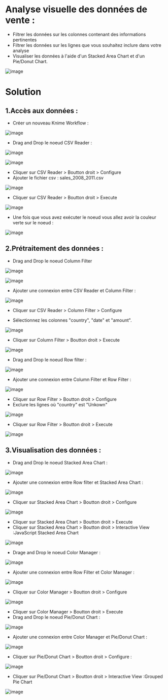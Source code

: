 # Analyse visuelle des données de vente :

- Filtrer les données sur les colonnes contenant des informations pertinentes
- Filtrer les données sur les lignes que vous souhaitez inclure dans votre analyse
- Visualiser les données à l'aide d'un Stacked Area Chart et d'un Pie/Donut Chart.

![image](https://user-images.githubusercontent.com/123749462/224999108-3fbf2bf8-df31-43d9-9534-765d661d08c6.png)

# Solution
## 1.Accès aux données : 

- Créer un nouveau Knime Workflow :

![image](https://user-images.githubusercontent.com/123749462/225000586-fe6f9846-181d-4cca-9088-2239aa0e0235.png)

- Drag and Drop le noeud CSV Reader :

![image](https://user-images.githubusercontent.com/123749462/225001234-06fc28df-1059-4778-bbcf-2ac388953527.png)

![image](https://user-images.githubusercontent.com/123749462/225001941-be87cc2e-98e2-4d8d-b7a5-dab19b28f4e8.png)

- Cliquer sur CSV Reader > Boutton droit > Configure 
- Ajouter le fichier csv : sales_2008_2011.csv

![image](https://user-images.githubusercontent.com/123749462/225002931-541331b1-b501-46da-a319-be615b19afce.png)

- Cliquer sur CSV Reader > Boutton droit > Execute 

![image](https://user-images.githubusercontent.com/123749462/225004217-3cba9712-ce6b-4b61-b77c-4c2f823f94a1.png)

- Une fois que vous avez exécuter le noeud vous allez avoir la couleur verte sur le noeud :

![image](https://user-images.githubusercontent.com/123749462/225004842-b6ef9238-3897-44a0-9e88-518e19f41e9f.png)

## 2.Prétraitement des données : 

- Drag and Drop le noeud Column Filter 

![image](https://user-images.githubusercontent.com/123749462/225006437-d37e6c73-728b-4d0b-bb3c-beec5ac87351.png)

![image](https://user-images.githubusercontent.com/123749462/225006560-54600b9b-0d56-4a42-88ea-5a5a47f6966c.png)


- Ajouter une connexion entre CSV Reader et Column Filter :

![image](https://user-images.githubusercontent.com/123749462/225006831-2993f2d6-6244-4698-9c9b-4eea4c9f0c49.png)

- Cliquer sur CSV Reader > Column Filter > Configure

- Sélectionnez les colonnes "country", "date" et "amount". 

![image](https://user-images.githubusercontent.com/123749462/225007354-701be3e7-0f8b-4e38-9bca-8677c995c1ea.png)

- Cliquer sur Column Filter > Boutton droit > Execute 

![image](https://user-images.githubusercontent.com/123749462/225013758-33063a1d-071c-429e-927f-a2469500d4ca.png)

- Drag and Drop le noeud Row filter :

![image](https://user-images.githubusercontent.com/123749462/225014399-69f32108-40d4-4ebe-ac0a-4b5d295c7548.png)

- Ajouter une connexion entre Column Filter et Row Filter : 

![image](https://user-images.githubusercontent.com/123749462/225014722-c97a23b4-a210-42d0-a09f-036960dd1e4a.png)

- Cliquer sur Row Filter > Boutton droit > Configure 
- Exclure les lignes où "country" est "Unkown"

![image](https://user-images.githubusercontent.com/123749462/225025120-03f2dc07-41e3-43bd-b94c-eedbe730007e.png)

- Cliquer sur Row Filter > Boutton droit > Execute

![image](https://user-images.githubusercontent.com/123749462/225017259-5e5a082b-1f83-4148-98e2-ae33b12f0200.png)

## 3.Visualisation des données :
- Drag and Drop le noeud Stacked Area Chart :

![image](https://user-images.githubusercontent.com/123749462/225022857-95f4b958-0d84-474a-b856-a78701368353.png)

- Ajouter une connexion entre Row filter et Stacked Area Chart :

![image](https://user-images.githubusercontent.com/123749462/225023203-b58dbced-12a1-44aa-8930-2e6056e830dc.png)

- Cliquer sur Stacked Area Chart > Boutton droit > Configure 

![image](https://user-images.githubusercontent.com/123749462/225023838-ec6a9635-1ba8-402e-9574-89bd145f2b66.png)

- Cliquer sur Stacked Area Chart > Boutton droit > Execute
- Cliquer sur Stacked Area Chart > Boutton droit > Interactive View :JavaScript Stacked Area Chart

![image](https://user-images.githubusercontent.com/123749462/225025636-af15bafe-2759-40f7-aded-78bc28675f73.png)

- Drage and Drop le noeud Color Manager :

![image](https://user-images.githubusercontent.com/123749462/225026420-b3a56b7e-6042-4db7-9562-8376a08acd1e.png)

- Ajouter une connexion entre Row Filter et Color Manager : 

![image](https://user-images.githubusercontent.com/123749462/225026730-992279e4-5ab9-4b26-bfb6-e97cd2ef2778.png)

- Cliquer sur Color Manager > Boutton droit > Configure 

![image](https://user-images.githubusercontent.com/123749462/225029706-7cf28d90-33d9-47e0-85e6-ffb52878f297.png)

- Cliquer sur Color Manager > Boutton droit > Execute
- Drag and Drop le noeud Pie/Donut Chart :

![image](https://user-images.githubusercontent.com/123749462/225032071-80feefa9-1c46-41a8-ba5a-3c3749696c99.png)

- Ajouter une connexion entre Color Manager et Pie/Donut Chart :

![image](https://user-images.githubusercontent.com/123749462/225032659-cafacdf7-0020-4e84-ab1f-31256eb99d46.png)


- Cliquer sur Pie/Donut Chart > Boutton droit > Configure :

![image](https://user-images.githubusercontent.com/123749462/225033641-7971aec4-49cf-4592-8deb-bc55f88e3642.png)

- Cliquer sur Pie/Donut Chart > Boutton droit > Interactive View :Grouped Pie Chart


![image](https://user-images.githubusercontent.com/123749462/225034039-94245dd3-2511-4487-8205-fe9c5c1bd9da.png)






